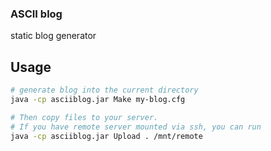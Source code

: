 ### ASCII blog

static blog generator


## Usage

```bash
# generate blog into the current directory
java -cp asciiblog.jar Make my-blog.cfg

# Then copy files to your server.
# If you have remote server mounted via ssh, you can run
java -cp asciiblog.jar Upload . /mnt/remote
```
